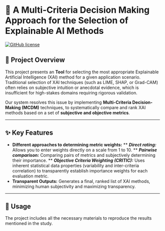 # 🤖 A Multi-Criteria Decision Making Approach for the Selection of Explainable AI Methods

[![GitHub license](https://img.shields.io/badge/License-MIT-green.svg)](https://opensource.org/licenses/MIT)

## 📝 Project Overview

This project presents an **Tool** for selecting the most appropriate Explainable Artificial Intelligence (XAI) method for a given application scenario. Traditional selection of XAI techniques (such as LIME, SHAP, or Grad-CAM) often relies on subjective intuition or anecdotal evidence, which is insufficient for high-stakes domains requiring rigorous validation.

Our system resolves this issue by implementing **Multi-Criteria Decision-Making (MCDM)** techniques, to systematically compare and rank XAI methods based on a set of **subjective and objective metrics**.

---

## ✨ Key Features

* **Different approaches to determining metric weights:**
** ***Direct rating:*** Allows you to enter weights directly on a scale from 1 to 10.
** ***Pairwise comparison:*** Comparing pairs of metrics and subjectively determining their importance.
** ***Objective Criteria Weighting (CRITIC):*** Uses inherent statistical data properties (variability and inter-criteria correlation) to transparently establish importance weights for each evaluation metric.
* **Transparent Outputs:** Generates a final, ranked list of XAI methods, minimizing human subjectivity and maximizing transparency.

---



## 🚀 Usage

The project includes all the necessary materials to reproduce the results mentioned in the study.
